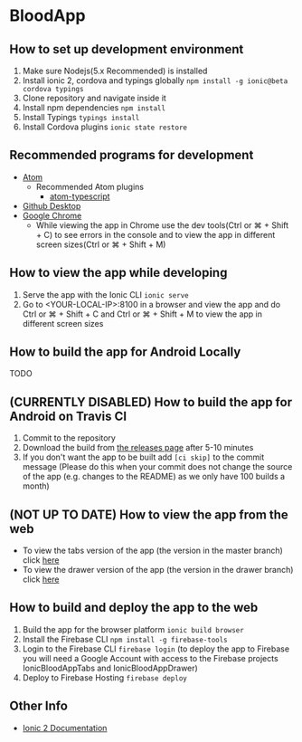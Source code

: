# BloodApp

## How to set up development environment
1. Make sure Nodejs(5.x Recommended) is installed
2. Install ionic 2, cordova and typings globally ```npm install -g ionic@beta cordova typings```
3. Clone repository and navigate inside it
4. Install npm dependencies ```npm install```
5. Install Typings ```typings install```
6. Install Cordova plugins ```ionic state restore```

## Recommended programs for development
* [Atom](https://atom.io)
  * Recommended Atom plugins
    * [atom-typescript](https://atom.io/packages/atom-typescript)
* [Github Desktop](https://desktop.github.com)
* [Google Chrome](https://www.google.com/chrome/browser/desktop/index.html)
  * While viewing the app in Chrome use the dev tools(Ctrl or ⌘ + Shift + C) to see errors in the console and to view the app in different screen sizes(Ctrl or ⌘ + Shift + M)

## How to view the app while developing
1. Serve the app with the Ionic CLI ```ionic serve```
2. Go to \<YOUR-LOCAL-IP\>:8100 in a browser and view the app and do Ctrl or ⌘ + Shift + C and Ctrl or ⌘ + Shift + M to view the app in different screen sizes 

## How to build the app for Android Locally
TODO

## (CURRENTLY DISABLED) How to build the app for Android on Travis CI
1. Commit to the repository
2. Download the build from [the releases page](https://github.com/logikt/QuizApp/releases) after 5-10 minutes
3. If you don't want the app to be built add ```[ci skip]``` to the commit message (Please do this when your commit does not change the source of the app (e.g. changes to the README) as we only have 100 builds a month)

## (NOT UP TO DATE) How to view the app from the web
* To view the tabs version of the app (the version in the master branch) click [here](https://ionicbloodapptabs.firebaseapp.com)
* To view the drawer version of the app (the version in the drawer branch) click [here](https://ionicbloodappdrawer.firebaseapp.com)

## How to build and deploy the app to the web
1. Build the app for the browser platform ```ionic build browser```
2. Install the Firebase CLI ```npm install -g firebase-tools```
3. Login to the Firebase CLI ```firebase login``` (to deploy the app to Firebase you will need a Google Account with access to the Firebase projects IonicBloodAppTabs and IonicBloodAppDrawer)
4. Deploy to Firebase Hosting ```firebase deploy```

## Other Info
* [Ionic 2 Documentation](http://ionicframework.com/docs/v2/)
